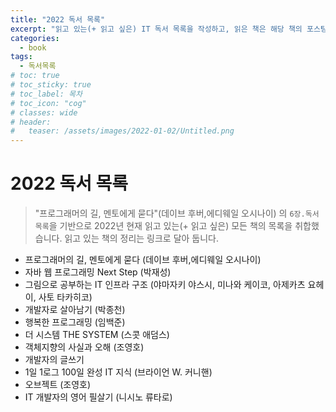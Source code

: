 ```yaml
---
title: "2022 독서 목록"
excerpt: "읽고 있는(+ 읽고 싶은) IT 독서 목록을 작성하고, 읽은 책은 해당 책의 포스팅 링크를 걸어둘 예정입니다."
categories:
  - book
tags:
  - 독서목록
# toc: true
# toc_sticky: true
# toc_label: 목차
# toc_icon: "cog"
# classes: wide
# header:
#   teaser: /assets/images/2022-01-02/Untitled.png
---
```


# 2022 독서 목록

> "프로그래머의 길, 멘토에게 묻다"(데이브 후버,에디웨일 오시나이) 의 `6장.독서 목록`을 기반으로
> 2022년 현재 읽고 있는(+ 읽고 싶은) 모든 책의 목록을 취합했습니다.
> 읽고 있는 책의 정리는 링크로 달아 둡니다.

- 프로그래머의 길, 멘토에게 묻다 (데이브 후버,에디웨일 오시나이)
- 자바 웹 프로그래밍 Next Step (박재성)
- 그림으로 공부하는 IT 인프라 구조 (야마자키 야스시, 미나와 케이코, 아제카츠 요헤이, 사토 타카히코)
- 개발자로 살아남기 (박종천)
- 행복한 프로그래밍 (임백준)
- 더 시스템 THE SYSTEM (스콧 애덤스)
- 객체지향의 사실과 오해 (조영호)
- 개발자의 글쓰기
- 1일 1로그 100일 완성 IT 지식 (브라이언 W. 커니핸)
- 오브젝트 (조영호)
- IT 개발자의 영어 필살기 (니시노 류타로)

